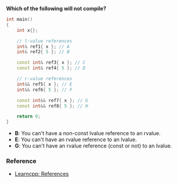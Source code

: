 **Which of the following will not compile?**

```cpp
int main()
{
	int x{};

	// l-value references
	int& ref1{ x }; // A
	int& ref2{ 5 }; // B

	const int& ref3{ x }; // C
	const int& ref4{ 5 }; // D

	// r-value references
	int&& ref5{ x }; // E
	int&& ref6{ 5 }; // F

	const int&& ref7{ x }; // G
	const int&& ref8{ 5 }; // H

	return 0;
}
```

* **B**: You can't have a non-const lvalue reference to an rvalue.
* **E**: You can't have an rvalue reference to an lvalue.
* **G**: You can't have an rvalue reference (const or not) to an lvalue.

### Reference
* [Learncpp: References](https://www.learncpp.com/cpp-tutorial/rvalue-references/)
